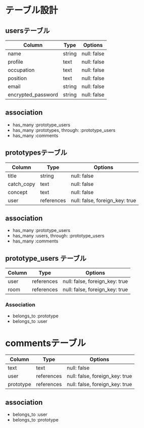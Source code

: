 # テーブル設計 

## usersテーブル

| Column             | Type   | Options     |
| ------------------ | ------ | ----------- |
| name               | string | null: false |
| profile            | text   | null: false |
| occupation         | text   | null: false |
| position           | text   | null: false |
| email              | string | null: false |
| encrypted_password | string | null: false |

## association
- has_many :prototype_users
- has_many :prototypes, through: :prototype_users
- has_many :comments

## prototypesテーブル

| Column             | Type       | Options                        |
| ------------------ | -----------| -------------------------------|
| title              | string     | null: false                    |
| catch_copy         | text       | null: false                    |
| concept            | text       | null: false                    |
| user               | references | null: false, foreign_key: true |

## association

- has_many :prototype_users
- has_many :users, through: :prototype_users
- has_many :comments

## prototype_users テーブル

| Column | Type       | Options                        |
| ------ | ---------- | ------------------------------ |
| user   | references | null: false, foreign_key: true |
| room   | references | null: false, foreign_key: true |

### Association

- belongs_to :prototype
- belongs_to :user


# commentsテーブル

| Column             | Type       | Options                        |
| ------------------ | ---------- | -------------------------------|
| text               | text       | null: false                    |
| user               | references | null: false, foreign_key: true |
| prototype          | references | null: false, foreign_key: true |

## association

- belongs_to :user
- belongs_to :prototype
